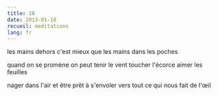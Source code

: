 ```yaml
---
title: 18
date: 2013-01-18
recueil: meditations
lang: fr
---
```


les mains dehors c'est mieux que les mains dans les poches

quand on se promène on peut tenir le vent
toucher l'écorce aimer les feuilles

nager dans l'air et être prêt à s'envoler
vers tout ce qui nous fait de l'œil
